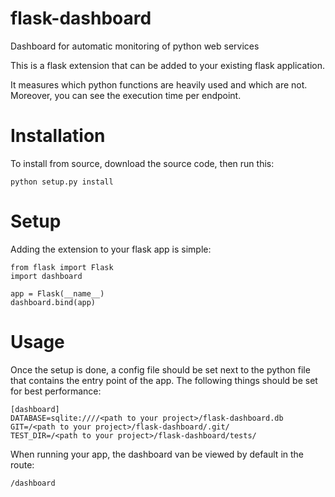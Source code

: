 # flask-dashboard
Dashboard for automatic monitoring of python web services

This is a flask extension that can be added to your existing flask application.

It measures which python functions are heavily used and which are not. Moreover, you can see the execution time per endpoint.

Installation
============
To install from source, download the source code, then run this:

    python setup.py install
    
Setup
=====
Adding the extension to your flask app is simple:

    from flask import Flask
    import dashboard

    app = Flask(__name__)
    dashboard.bind(app)
    
Usage
=====
Once the setup is done, a config file should be set next to the python file that contains the entry point of the app.
The following things should be set for best performance:

    [dashboard]
    DATABASE=sqlite:////<path to your project>/flask-dashboard.db
    GIT=/<path to your project>/flask-dashboard/.git/
    TEST_DIR=/<path to your project>/flask-dashboard/tests/

When running your app, the dashboard van be viewed by default in the route:

    /dashboard
